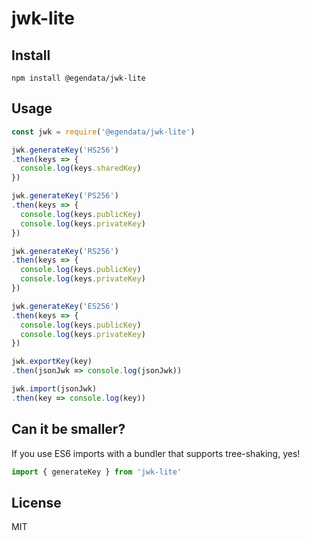# jwk-lite

## Install

`npm install @egendata/jwk-lite`

## Usage

```javascript
const jwk = require('@egendata/jwk-lite')

jwk.generateKey('HS256')
.then(keys => {
  console.log(keys.sharedKey)
})

jwk.generateKey('PS256')
.then(keys => {
  console.log(keys.publicKey)
  console.log(keys.privateKey)
})

jwk.generateKey('RS256')
.then(keys => {
  console.log(keys.publicKey)
  console.log(keys.privateKey)
})

jwk.generateKey('ES256')
.then(keys => {
  console.log(keys.publicKey)
  console.log(keys.privateKey)
})

jwk.exportKey(key)
.then(jsonJwk => console.log(jsonJwk))

jwk.import(jsonJwk)
.then(key => console.log(key))
```

## Can it be smaller?

If you use ES6 imports with a bundler that supports tree-shaking, yes!

```javascript
import { generateKey } from 'jwk-lite'
```

## License

MIT
